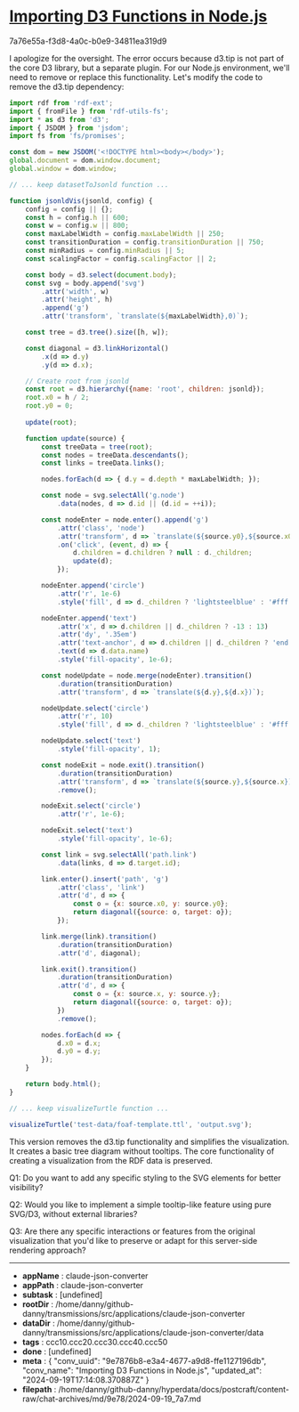 # [Importing D3 Functions in Node.js](https://claude.ai/chat/9e7876b8-e3a4-4677-a9d8-ffe1127196db)

7a76e55a-f3d8-4a0c-b0e9-34811ea319d9

 I apologize for the oversight. The error occurs because d3.tip is not part of the core D3 library, but a separate plugin. For our Node.js environment, we'll need to remove or replace this functionality. Let's modify the code to remove the d3.tip dependency:

```javascript
import rdf from 'rdf-ext';
import { fromFile } from 'rdf-utils-fs';
import * as d3 from 'd3';
import { JSDOM } from 'jsdom';
import fs from 'fs/promises';

const dom = new JSDOM('<!DOCTYPE html><body></body>');
global.document = dom.window.document;
global.window = dom.window;

// ... keep datasetToJsonld function ...

function jsonldVis(jsonld, config) {
    config = config || {};
    const h = config.h || 600;
    const w = config.w || 800;
    const maxLabelWidth = config.maxLabelWidth || 250;
    const transitionDuration = config.transitionDuration || 750;
    const minRadius = config.minRadius || 5;
    const scalingFactor = config.scalingFactor || 2;

    const body = d3.select(document.body);
    const svg = body.append('svg')
        .attr('width', w)
        .attr('height', h)
        .append('g')
        .attr('transform', `translate(${maxLabelWidth},0)`);

    const tree = d3.tree().size([h, w]);

    const diagonal = d3.linkHorizontal()
        .x(d => d.y)
        .y(d => d.x);

    // Create root from jsonld
    const root = d3.hierarchy({name: 'root', children: jsonld});
    root.x0 = h / 2;
    root.y0 = 0;
    
    update(root);

    function update(source) {
        const treeData = tree(root);
        const nodes = treeData.descendants();
        const links = treeData.links();

        nodes.forEach(d => { d.y = d.depth * maxLabelWidth; });

        const node = svg.selectAll('g.node')
            .data(nodes, d => d.id || (d.id = ++i));

        const nodeEnter = node.enter().append('g')
            .attr('class', 'node')
            .attr('transform', d => `translate(${source.y0},${source.x0})`)
            .on('click', (event, d) => {
                d.children = d.children ? null : d._children;
                update(d);
            });

        nodeEnter.append('circle')
            .attr('r', 1e-6)
            .style('fill', d => d._children ? 'lightsteelblue' : '#fff');

        nodeEnter.append('text')
            .attr('x', d => d.children || d._children ? -13 : 13)
            .attr('dy', '.35em')
            .attr('text-anchor', d => d.children || d._children ? 'end' : 'start')
            .text(d => d.data.name)
            .style('fill-opacity', 1e-6);

        const nodeUpdate = node.merge(nodeEnter).transition()
            .duration(transitionDuration)
            .attr('transform', d => `translate(${d.y},${d.x})`);

        nodeUpdate.select('circle')
            .attr('r', 10)
            .style('fill', d => d._children ? 'lightsteelblue' : '#fff');

        nodeUpdate.select('text')
            .style('fill-opacity', 1);

        const nodeExit = node.exit().transition()
            .duration(transitionDuration)
            .attr('transform', d => `translate(${source.y},${source.x})`)
            .remove();

        nodeExit.select('circle')
            .attr('r', 1e-6);

        nodeExit.select('text')
            .style('fill-opacity', 1e-6);

        const link = svg.selectAll('path.link')
            .data(links, d => d.target.id);

        link.enter().insert('path', 'g')
            .attr('class', 'link')
            .attr('d', d => {
                const o = {x: source.x0, y: source.y0};
                return diagonal({source: o, target: o});
            });

        link.merge(link).transition()
            .duration(transitionDuration)
            .attr('d', diagonal);

        link.exit().transition()
            .duration(transitionDuration)
            .attr('d', d => {
                const o = {x: source.x, y: source.y};
                return diagonal({source: o, target: o});
            })
            .remove();

        nodes.forEach(d => {
            d.x0 = d.x;
            d.y0 = d.y;
        });
    }

    return body.html();
}

// ... keep visualizeTurtle function ...

visualizeTurtle('test-data/foaf-template.ttl', 'output.svg');
```

This version removes the d3.tip functionality and simplifies the visualization. It creates a basic tree diagram without tooltips. The core functionality of creating a visualization from the RDF data is preserved.

Q1: Do you want to add any specific styling to the SVG elements for better visibility?

Q2: Would you like to implement a simple tooltip-like feature using pure SVG/D3, without external libraries?

Q3: Are there any specific interactions or features from the original visualization that you'd like to preserve or adapt for this server-side rendering approach?

---

* **appName** : claude-json-converter
* **appPath** : claude-json-converter
* **subtask** : [undefined]
* **rootDir** : /home/danny/github-danny/transmissions/src/applications/claude-json-converter
* **dataDir** : /home/danny/github-danny/transmissions/src/applications/claude-json-converter/data
* **tags** : ccc10.ccc20.ccc30.ccc40.ccc50
* **done** : [undefined]
* **meta** : {
  "conv_uuid": "9e7876b8-e3a4-4677-a9d8-ffe1127196db",
  "conv_name": "Importing D3 Functions in Node.js",
  "updated_at": "2024-09-19T17:14:08.370887Z"
}
* **filepath** : /home/danny/github-danny/hyperdata/docs/postcraft/content-raw/chat-archives/md/9e78/2024-09-19_7a7.md